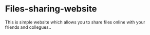 # Files-sharing-website
This is simple website which allows you to share files online with your friends and collegues..

